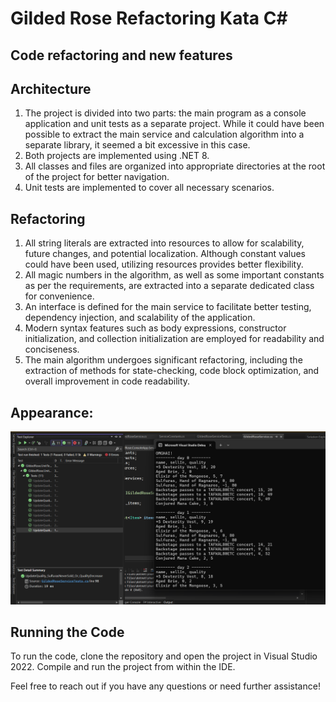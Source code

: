 # Gilded Rose Refactoring Kata C#

## Code refactoring and new features

## Architecture
1. The project is divided into two parts: the main program as a console application and unit tests as a separate project. While it could have been possible to extract the main service and calculation algorithm into a separate library, it seemed a bit excessive in this case.
2. Both projects are implemented using .NET 8.
3. All classes and files are organized into appropriate directories at the root of the project for better navigation.
4. Unit tests are implemented to cover all necessary scenarios.

## Refactoring
1. All string literals are extracted into resources to allow for scalability, future changes, and potential localization. Although constant values could have been used, utilizing resources provides better flexibility.
2. All magic numbers in the algorithm, as well as some important constants as per the requirements, are extracted into a separate dedicated class for convenience.
3. An interface is defined for the main service to facilitate better testing, dependency injection, and scalability of the application.
4. Modern syntax features such as body expressions, constructor initialization, and collection initialization are employed for readability and conciseness.
5. The main algorithm undergoes significant refactoring, including the extraction of methods for state-checking, code block optimization, and overall improvement in code readability.

## Appearance:

 ![](img.png)

## Running the Code
To run the code, clone the repository and open the project in Visual Studio 2022. Compile and run the project from within the IDE.

Feel free to reach out if you have any questions or need further assistance!
